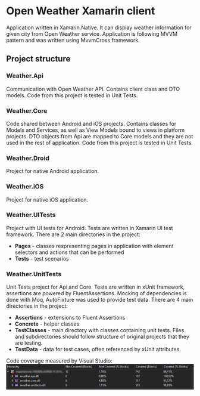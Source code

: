 # Open Weather Xamarin client

Application written in Xamarin.Native. It can display weather information for given city from Open Weather service. Application is following MVVM pattern and was written using MvvmCross framework.

## Project structure

### Weather.Api

Communication with Open Weather API. Contains client class and DTO models. Code from this project is tested in Unit Tests.

### Weather.Core

Code shared between Android and iOS projects. Contains classes for Models and Services, as well as View Models bound to views in platform projects. DTO objects from Api are mapped to Core models and they are not used in the rest of application. Code from this project is tested in Unit Tests.

### Weather.Droid

Project for native Android application.

### Weather.iOS

Project for native iOS application.

### Weather.UITests

Project with UI tests for Android. Tests are written in Xamarin UI test framework. There are 2 main directories in the project:

- **Pages** - classes respresenting pages in application with element selectors and actions that can be performed
- **Tests** - test scenarios

### Weather.UnitTests

Unit Tests project for Api and Core. Tests are written in xUnit framework, assertions are powered by FluentAssertions. Mocking of dependencies is done with Moq, AutoFixture was used to provide test data. There are 4 main directories in the project:

- **Assertions** - extensions to Fluent Assertions
- **Concrete** - helper classes
- **TestClasses** - main directory with classes containing unit tests. Files and subdirectories should follow structure of original projects that they are testing.
- **TestData** - data for test cases, often referenced by xUnit attributes.

Code coverage measured by Visual Studio:
![Code Coverage](CodeCoverage.png)